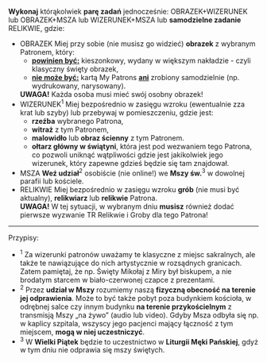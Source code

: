**Wykonaj** którąkolwiek **parę zadań** jednocześnie:
<span class="status status-title"><span class="status status-title">OBRAZEK</span>+<span class="status status-title">WIZERUNEK</span></span>
lub 
<span class="status status-title"><span class="status status-title">OBRAZEK</span>+<span class="status status-title">MSZA</span></span>
lub
<span class="status status-title"><span class="status status-title">WIZERUNEK</span>+<span class="status status-title">MSZA</span></span>
lub **samodzielne zadanie**
<span class="status status-title">RELIKWIE</span>, gdzie:
<ul class="list-group list-group-light list-group-small">
  <li class="list-group-item">
    <span class="status status-title">OBRAZEK</span> Miej przy sobie (nie musisz go widzieć) <strong>obrazek</strong> z wybranym Patronem, który:
    <ul>
      <li><strong><u>powinien być:</u></strong> kieszonkowy, wydany w większym nakładzie - czyli klasyczny święty obrazek,</li>
      <li><strong><u>nie może być:</u></strong> kartą My Patrons <strong><u>ani</u></strong> zrobiony samodzielnie (np. wydrukowany, narysowany).</li>
    </ul>
    <strong>UWAGA!</strong> Każda osoba musi mieć swój osobny obrazek!
  </li>
  <li class="list-group-item">
    <span class="status status-title">WIZERUNEK</span><sup>1</sup> Miej bezpośrednio w zasięgu wzroku (ewentualnie zza krat lub szyby) lub przebywaj w pomieszczeniu, gdzie jest:
    <ul>
      <li><strong>rzeźba</strong> wybranego Patrona,</li>
      <li><strong>witraż</strong> z tym Patronem,</li>
      <li><strong>malowidło</strong> lub <strong>obraz ścienny</strong> z tym Patronem.</li>
      <li><strong>ołtarz główny w świątyni</strong>, która jest pod wezwaniem tego Patrona, co pozwoli uniknąć wątpliwości gdzie jest jakikolwiek jego wizerunek, który zapewne gdzieś będzie się tam znajdował.</li>
    </ul>
  </li>
  <li class="list-group-item">
    <span class="status status-title">MSZA</span> <strong>Weź udział</strong><sup>2</sup> osobiście (nie online!) we <strong>Mszy św.</strong><sup>3</sup> w dowolnej parafii lub kościele.
  </li>
  <li class="list-group-item">
    <span class="status status-title">RELIKWIE</span> Miej bezpośrednio w zasięgu wzroku <strong>grób</strong> (nie musi być aktualny), <strong>relikwiarz</strong> lub <strong>relikwie</strong> Patrona.
    <br />
    <strong>UWAGA!</strong> W tej sytuacji, w <span class="selected-day-info">wybranym dniu</span> <strong>musisz</strong> również dodać pierwsze wyzwanie <span class="status status-list"><span class="status status-list">TR</span> Relikwie i Groby</span> dla tego Patrona!
  </li>
</ul>

---
Przypisy:

- <sup>1</sup> Za wizerunki patronów uważamy te klasyczne z miejsc sakralnych, ale także te nawiązujące do nich artystycznie w rozsądnych granicach. Zatem pamiętaj, że np. Święty Mikołaj z Miry był biskupem, a nie brodatym starcem w biało-czerwonej czapce z prezentami.
- <sup>2</sup> Przez **udział w Mszy** rozumiemy naszą **fizyczną obecność na terenie jej odprawienia**. Może to być także pobyt poza budynkiem kościoła, w odrębnej salce czy innym budynku **na terenie przykościelnym** z transmisją Mszy „na żywo” (audio lub video). Gdyby Msza odbyła się np. w kaplicy szpitala, wszyscy jego pacjenci mający łączność z tym miejscem, **mogą w niej uczestniczyć**.
- <sup>3</sup> W **Wielki Piątek** będzie to uczestnictwo w **Liturgii Męki Pańskiej**, gdyż w tym dniu nie odprawia się mszy świętych.
